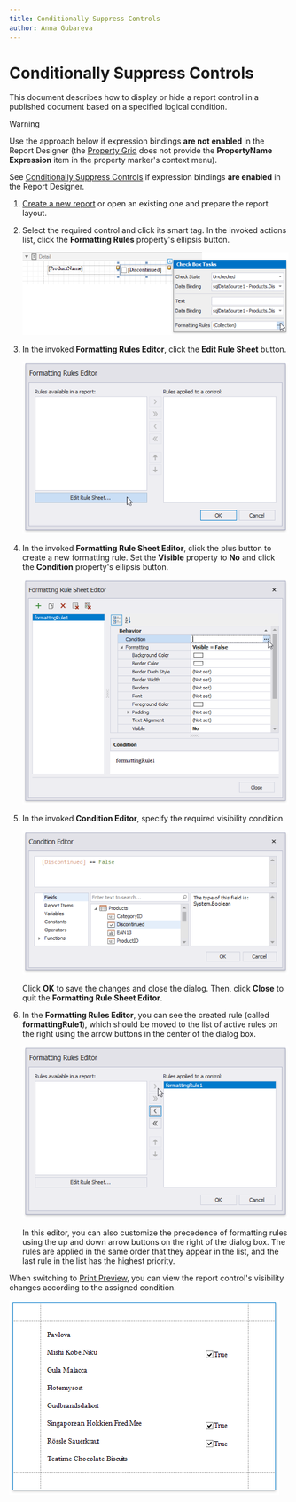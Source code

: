 ```yaml
---
title: Conditionally Suppress Controls
author: Anna Gubareva
---
```

# Conditionally Suppress Controls

This document describes how to display or hide a report control in a published document based on a specified logical condition.

> [!Warning]
> Use the approach below if expression bindings **are not enabled** in the Report Designer (the [Property Grid](../../report-designer-tools/ui-panels/property-grid.md) does not provide the **PropertyName Expression** item in the property marker's context menu).
>
> See [Conditionally Suppress Controls](../shape-data-expression-bindings/conditionally-supress-controls.md)  if expression bindings **are enabled** in the Report Designer.

1. [Create a new report](../../add-new-reports.md) or open an existing one and prepare the report layout.

2. Select the required control and click its smart tag. In the invoked actions list, click the **Formatting Rules** property's ellipsis button. 

    ![](../../../../../images/eurd-win-shaping-check-box-formatting-rules-property.png)

3. In the invoked **Formatting Rules Editor**, click the **Edit Rule Sheet** button.

    ![](../../../../../images/eurd-win-shaping-edit-rule-sheet.png)

4. In the invoked **Formatting Rule Sheet Editor**, click the plus button to create a new formatting rule. Set the **Visible** property to **No** and click the **Condition** property's ellipsis button.

	![](../../../../../images/eurd-win-shaping-formatting-rule-settings.png)

5. In the invoked **Condition Editor**, specify the required visibility condition.
	
	![](../../../../../images/eurd-win-shaping-formatting-rule-suppress-expression.png)
	
	Click **OK** to save the changes and close the dialog. Then, click **Close** to quit the **Formatting Rule Sheet Editor**.

6. In the **Formatting Rules Editor**, you can see the created rule (called **formattingRule1**), which should be moved to the list of active rules on the right using the arrow buttons in the center of the dialog box.

	![](../../../../../images/eurd-win-shaping-apply-formatting-rule.png)

	In this editor, you can also customize the precedence of formatting rules using the up and down arrow buttons on the right of the dialog box. The rules are applied in the same order that they appear in the list, and the last rule in the list has the highest priority.

When switching to [Print Preview](../../preview-print-and-export-reports.md), you can view the report control's visibility changes according to the assigned condition.

![](../../../../../images/eurd-win-shaping-suppress-result.png)
